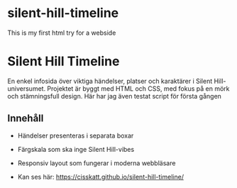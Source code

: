 # silent-hill-timeline
This is my first html try for a webside

# Silent Hill Timeline

En enkel infosida över viktiga händelser, platser och karaktärer i Silent Hill-universumet. Projektet är byggt med HTML och CSS, med fokus på en mörk och stämningsfull design.
Här har jag även testat script för första gången

## Innehåll

- Händelser presenteras i separata boxar 
- Färgskala som ska inge Silent Hill-vibes
- Responsiv layout som fungerar i moderna webbläsare

- Kan ses här: https://cisskatt.github.io/silent-hill-timeline/

